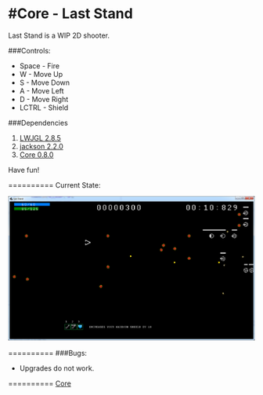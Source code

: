 #Core - Last Stand
==========

Last Stand is a WIP 2D shooter.

###Controls:
* Space - Fire
* W - Move Up
* S - Move Down
* A - Move Left
* D - Move Right
* LCTRL -  Shield

###Dependencies
1. [LWJGL 2.8.5](http://www.lwjgl.org)
2. [jackson 2.2.0](http://jackson.codehaus.org)
3. [Core 0.8.0](http://www.github.com/jgefroh/core)

Have fun!

==========
Current State:

![GUI](/ss/22JUL13_0.png)

==========
###Bugs:
* Upgrades do not work.


==========
[Core](https://github.com/JGefroh/core)
